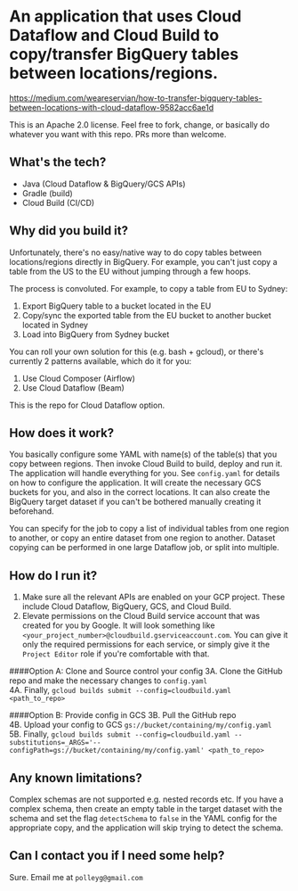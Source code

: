 # An application that uses Cloud Dataflow and Cloud Build to copy/transfer BigQuery tables between locations/regions.
https://medium.com/weareservian/how-to-transfer-bigquery-tables-between-locations-with-cloud-dataflow-9582acc6ae1d

This is an Apache 2.0 license. Feel free to fork, change, or basically do whatever you want with this
repo. PRs more than welcome.

## What's the tech?
 - Java (Cloud Dataflow & BigQuery/GCS APIs)
 - Gradle (build)
 - Cloud Build (CI/CD)

## Why did you build it?
Unfortunately, there's no easy/native way to do copy tables between locations/regions directly in BigQuery. For example,
you can't just copy a table from the US to the EU without jumping through a few hoops.

The process is convoluted. For example, to copy a table from EU to Sydney:

 1. Export BigQuery table to a bucket located in the EU
 2. Copy/sync the exported table from the EU bucket to another bucket located in Sydney
 3. Load into BigQuery from Sydney bucket

You can roll your own solution for this (e.g. bash + gcloud), or there's currently 2 patterns available, which do it 
for you:

 1. Use Cloud Composer (Airflow)
 2. Use Cloud Dataflow (Beam)
 
This is the repo for Cloud Dataflow option.

## How does it work?
You basically configure some YAML with name(s) of the table(s) that you copy between regions. Then invoke Cloud Build
to build, deploy and run it. The application will handle everything for you. See `config.yaml` for details on how to
configure the application. It will create the necessary GCS buckets for you, and also in the correct locations. It can
also create the BigQuery target dataset if you can't be bothered manually creating it beforehand.

You can specify for the job to copy a list of individual tables from one region to another, or copy an entire dataset 
from one region to another. Dataset copying can be performed in one large Dataflow job, or split into multiple.

## How do I run it?
 1. Make sure all the relevant APIs are enabled on your GCP project. These include Cloud Dataflow,
BigQuery, GCS, and Cloud Build.
 2. Elevate permissions on the Cloud Build service account that was created for you by Google. It will look something
like `<your_project_number>@cloudbuild.gserviceaccount.com`. You can give it only the required permissions for each
service, or simply give it the `Project Editor` role if you're comfortable with that.

####Option A: Clone and Source control your config
 3A. Clone the GitHub repo and make the necessary changes to `config.yaml`  
 4A. Finally, `gcloud builds submit --config=cloudbuild.yaml <path_to_repo>`  
  
####Option B: Provide config in GCS
 3B. Pull the GitHub repo  
 4B. Upload your config to GCS `gs://bucket/containing/my/config.yaml`   
 5B. Finally, `gcloud builds submit --config=cloudbuild.yaml --substitutions=_ARGS='--configPath=gs://bucket/containing/my/config.yaml' <path_to_repo>`   
  

## Any known limitations?
 Complex schemas are not supported e.g. nested records etc. If you have a complex schema, then create an empty table
 in the target dataset with the schema and set the flag `detectSchema` to `false` in the YAML config for the
 appropriate copy, and the application will skip trying to detect the schema.
 
## Can I contact you if I need some help?
Sure. Email me at `polleyg@gmail.com`

